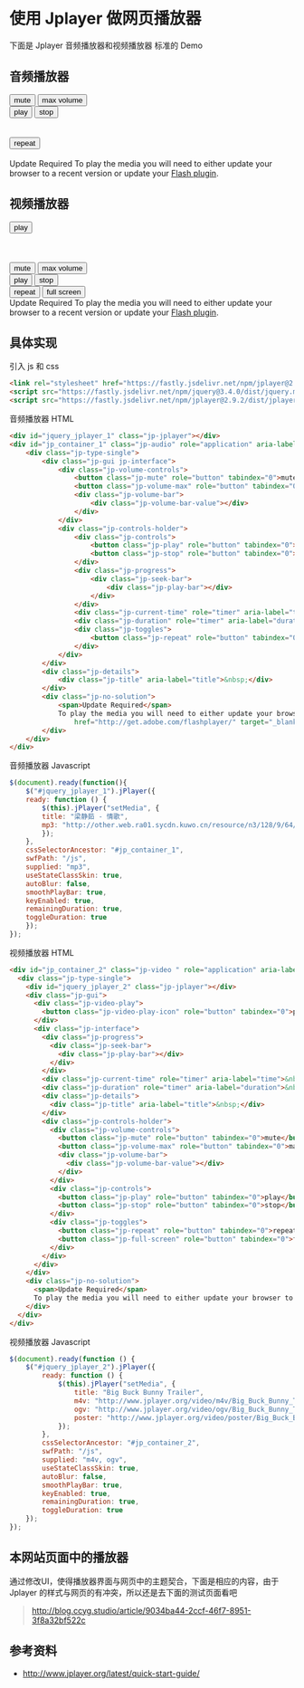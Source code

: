 # 使用 Jplayer 做网页播放器

[annotation]: <id> (2290a310-0e99-415e-843f-7a71ba0eaab5)
[annotation]: <status> (public)
[annotation]: <create_time> (2019-04-30 19:19:13)
[annotation]: <category> (计算机技术)
[annotation]: <tags> (Javascript)
[annotation]: <comments> (false)


下面是 Jplayer 音频播放器和视频播放器 标准的 Demo

## 音频播放器

<div>
<link rel="stylesheet" href="https://fastly.jsdelivr.net/npm/jplayer@2.9.2/dist/skin/blue.monday/css/jplayer.blue.monday.min.css">
<script src="https://fastly.jsdelivr.net/npm/jquery@3.4.0/dist/jquery.min.js"></script>
<script src="https://fastly.jsdelivr.net/npm/jplayer@2.9.2/dist/jplayer/jquery.jplayer.min.js"></script>
</div>

<div id="jquery_jplayer_1" class="jp-jplayer"></div>
<div id="jp_container_1" class="jp-audio" role="application" aria-label="media player">
    <div class="jp-type-single">
        <div class="jp-gui jp-interface">
            <div class="jp-volume-controls">
                <button class="jp-mute" role="button" tabindex="0">mute</button>
                <button class="jp-volume-max" role="button" tabindex="0">max volume</button>
                <div class="jp-volume-bar">
                    <div class="jp-volume-bar-value"></div>
                </div>
            </div>
            <div class="jp-controls-holder">
                <div class="jp-controls">
                    <button class="jp-play" role="button" tabindex="0">play</button>
                    <button class="jp-stop" role="button" tabindex="0">stop</button>
                </div>
                <div class="jp-progress">
                    <div class="jp-seek-bar">
                        <div class="jp-play-bar"></div>
                    </div>
                </div>
                <div class="jp-current-time" role="timer" aria-label="time">&nbsp;</div>
                <div class="jp-duration" role="timer" aria-label="duration">&nbsp;</div>
                <div class="jp-toggles">
                    <button class="jp-repeat" role="button" tabindex="0">repeat</button>
                </div>
            </div>
        </div>
        <div class="jp-details">
            <div class="jp-title" aria-label="title">&nbsp;</div>
        </div>
        <div class="jp-no-solution">
            <span>Update Required</span>
            To play the media you will need to either update your browser to a recent version or update your <a
                href="http://get.adobe.com/flashplayer/" target="_blank">Flash plugin</a>.
        </div>
    </div>
</div>

<script type="text/javascript">
    $(document).ready(function(){
      $("#jquery_jplayer_1").jPlayer({
        ready: function () {
          $(this).jPlayer("setMedia", {
            title: "梁静茹 - 情歌",
            mp3: "http://other.web.ra01.sycdn.kuwo.cn/resource/n3/128/9/64/2690960309.mp3",
          });
        },
        cssSelectorAncestor: "#jp_container_1",
        swfPath: "/js",
        supplied: "mp3",
        useStateClassSkin: true,
        autoBlur: false,
        smoothPlayBar: true,
        keyEnabled: true,
        remainingDuration: true,
        toggleDuration: true
      });
    });
</script>

## 视频播放器

<div id="jp_container_2" class="jp-video " role="application" aria-label="media player">
  <div class="jp-type-single">
    <div id="jquery_jplayer_2" class="jp-jplayer"></div>
    <div class="jp-gui">
      <div class="jp-video-play">
        <button class="jp-video-play-icon" role="button" tabindex="0">play</button>
      </div>
      <div class="jp-interface">
        <div class="jp-progress">
          <div class="jp-seek-bar">
            <div class="jp-play-bar"></div>
          </div>
        </div>
        <div class="jp-current-time" role="timer" aria-label="time">&nbsp;</div>
        <div class="jp-duration" role="timer" aria-label="duration">&nbsp;</div>
        <div class="jp-details">
          <div class="jp-title" aria-label="title">&nbsp;</div>
        </div>
        <div class="jp-controls-holder">
          <div class="jp-volume-controls">
            <button class="jp-mute" role="button" tabindex="0">mute</button>
            <button class="jp-volume-max" role="button" tabindex="0">max volume</button>
            <div class="jp-volume-bar">
              <div class="jp-volume-bar-value"></div>
            </div>
          </div>
          <div class="jp-controls">
            <button class="jp-play" role="button" tabindex="0">play</button>
            <button class="jp-stop" role="button" tabindex="0">stop</button>
          </div>
          <div class="jp-toggles">
            <button class="jp-repeat" role="button" tabindex="0">repeat</button>
            <button class="jp-full-screen" role="button" tabindex="0">full screen</button>
          </div>
        </div>
      </div>
    </div>
    <div class="jp-no-solution">
      <span>Update Required</span>
      To play the media you will need to either update your browser to a recent version or update your <a href="http://get.adobe.com/flashplayer/" target="_blank">Flash plugin</a>.
    </div>
  </div>
</div>

<script type="text/javascript">
    $(document).ready(function () {
        $("#jquery_jplayer_2").jPlayer({
            ready: function () {
                $(this).jPlayer("setMedia", {
                    title: "Big Buck Bunny Trailer",
                    m4v: "http://www.jplayer.org/video/m4v/Big_Buck_Bunny_Trailer.m4v",
                    ogv: "http://www.jplayer.org/video/ogv/Big_Buck_Bunny_Trailer.ogv",
                    poster: "http://www.jplayer.org/video/poster/Big_Buck_Bunny_Trailer_480x270.png"
                });
            },
            cssSelectorAncestor: "#jp_container_2",
            swfPath: "/js",
            supplied: "m4v, ogv",
            useStateClassSkin: true,
            autoBlur: false,
            smoothPlayBar: true,
            keyEnabled: true,
            remainingDuration: true,
            toggleDuration: true
        });
    });
</script>

## 具体实现

引入 js 和 css

```html
<link rel="stylesheet" href="https://fastly.jsdelivr.net/npm/jplayer@2.9.2/dist/skin/blue.monday/css/jplayer.blue.monday.min.css">
<script src="https://fastly.jsdelivr.net/npm/jquery@3.4.0/dist/jquery.min.js"></script>
<script src="https://fastly.jsdelivr.net/npm/jplayer@2.9.2/dist/jplayer/jquery.jplayer.min.js"></script>
```

音频播放器 HTML

```html
<div id="jquery_jplayer_1" class="jp-jplayer"></div>
<div id="jp_container_1" class="jp-audio" role="application" aria-label="media player">
    <div class="jp-type-single">
        <div class="jp-gui jp-interface">
            <div class="jp-volume-controls">
                <button class="jp-mute" role="button" tabindex="0">mute</button>
                <button class="jp-volume-max" role="button" tabindex="0">max volume</button>
                <div class="jp-volume-bar">
                    <div class="jp-volume-bar-value"></div>
                </div>
            </div>
            <div class="jp-controls-holder">
                <div class="jp-controls">
                    <button class="jp-play" role="button" tabindex="0">play</button>
                    <button class="jp-stop" role="button" tabindex="0">stop</button>
                </div>
                <div class="jp-progress">
                    <div class="jp-seek-bar">
                        <div class="jp-play-bar"></div>
                    </div>
                </div>
                <div class="jp-current-time" role="timer" aria-label="time">&nbsp;</div>
                <div class="jp-duration" role="timer" aria-label="duration">&nbsp;</div>
                <div class="jp-toggles">
                    <button class="jp-repeat" role="button" tabindex="0">repeat</button>
                </div>
            </div>
        </div>
        <div class="jp-details">
            <div class="jp-title" aria-label="title">&nbsp;</div>
        </div>
        <div class="jp-no-solution">
            <span>Update Required</span>
            To play the media you will need to either update your browser to a recent version or update your <a
                href="http://get.adobe.com/flashplayer/" target="_blank">Flash plugin</a>.
        </div>
    </div>
</div>
```

音频播放器 Javascript

```javascript
$(document).ready(function(){
    $("#jquery_jplayer_1").jPlayer({
    ready: function () {
        $(this).jPlayer("setMedia", {
        title: "梁静茹 - 情歌",
        mp3: "http://other.web.ra01.sycdn.kuwo.cn/resource/n3/128/9/64/2690960309.mp3",
        });
    },
    cssSelectorAncestor: "#jp_container_1",
    swfPath: "/js",
    supplied: "mp3",
    useStateClassSkin: true,
    autoBlur: false,
    smoothPlayBar: true,
    keyEnabled: true,
    remainingDuration: true,
    toggleDuration: true
    });
});
```

视频播放器 HTML

```html
<div id="jp_container_2" class="jp-video " role="application" aria-label="media player">
  <div class="jp-type-single">
    <div id="jquery_jplayer_2" class="jp-jplayer"></div>
    <div class="jp-gui">
      <div class="jp-video-play">
        <button class="jp-video-play-icon" role="button" tabindex="0">play</button>
      </div>
      <div class="jp-interface">
        <div class="jp-progress">
          <div class="jp-seek-bar">
            <div class="jp-play-bar"></div>
          </div>
        </div>
        <div class="jp-current-time" role="timer" aria-label="time">&nbsp;</div>
        <div class="jp-duration" role="timer" aria-label="duration">&nbsp;</div>
        <div class="jp-details">
          <div class="jp-title" aria-label="title">&nbsp;</div>
        </div>
        <div class="jp-controls-holder">
          <div class="jp-volume-controls">
            <button class="jp-mute" role="button" tabindex="0">mute</button>
            <button class="jp-volume-max" role="button" tabindex="0">max volume</button>
            <div class="jp-volume-bar">
              <div class="jp-volume-bar-value"></div>
            </div>
          </div>
          <div class="jp-controls">
            <button class="jp-play" role="button" tabindex="0">play</button>
            <button class="jp-stop" role="button" tabindex="0">stop</button>
          </div>
          <div class="jp-toggles">
            <button class="jp-repeat" role="button" tabindex="0">repeat</button>
            <button class="jp-full-screen" role="button" tabindex="0">full screen</button>
          </div>
        </div>
      </div>
    </div>
    <div class="jp-no-solution">
      <span>Update Required</span>
      To play the media you will need to either update your browser to a recent version or update your <a href="http://get.adobe.com/flashplayer/" target="_blank">Flash plugin</a>.
    </div>
  </div>
</div>
```

视频播放器 Javascript

```javascript
$(document).ready(function () {
    $("#jquery_jplayer_2").jPlayer({
        ready: function () {
            $(this).jPlayer("setMedia", {
                title: "Big Buck Bunny Trailer",
                m4v: "http://www.jplayer.org/video/m4v/Big_Buck_Bunny_Trailer.m4v",
                ogv: "http://www.jplayer.org/video/ogv/Big_Buck_Bunny_Trailer.ogv",
                poster: "http://www.jplayer.org/video/poster/Big_Buck_Bunny_Trailer_480x270.png"
            });
        },
        cssSelectorAncestor: "#jp_container_2",
        swfPath: "/js",
        supplied: "m4v, ogv",
        useStateClassSkin: true,
        autoBlur: false,
        smoothPlayBar: true,
        keyEnabled: true,
        remainingDuration: true,
        toggleDuration: true
    });
});
```

## 本网站页面中的播放器

通过修改UI，使得播放器界面与网页中的主题契合，下面是相应的内容，由于 Jplayer 的样式与网页的有冲突，所以还是去下面的测试页面看吧

> <http://blog.ccyg.studio/article/9034ba44-2ccf-46f7-8951-3f8a32bf522c>

## 参考资料

- <http://www.jplayer.org/latest/quick-start-guide/>